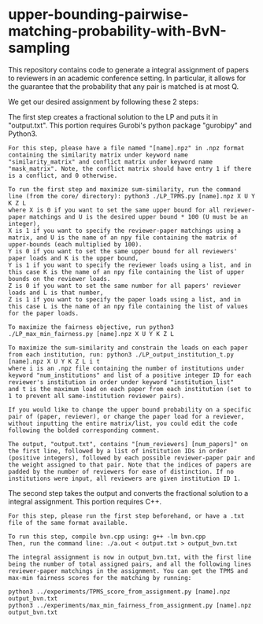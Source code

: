 # upper-bounding-pairwise-matching-probability-with-BvN-sampling
This repository contains code to generate a integral assignment of papers to reviewers in an academic conference setting. In particular, it allows for the guarantee that the probability that any pair is matched is at most Q. 

We get our desired assignment by following these 2 steps:

The first step creates a fractional solution to the LP and puts it in "output.txt". This portion requires 
	Gurobi's python package "gurobipy" and Python3.

	For this step, please have a file named "[name].npz" in .npz format containing the similarity matrix under keyword name "similarity_matrix" and conflict matrix under keyword name "mask_matrix". Note, the conflict matrix should have entry 1 if there is a conflict, and 0 otherwise.

	To run the first step and maximize sum-similarity, run the command line (from the core/ directory): python3 ./LP_TPMS.py [name].npz X U Y K Z L
	where X is 0 if you want to set the same upper bound for all reviewer-paper matchings and U is the desired upper bound * 100 (U must be an integer),
	X is 1 if you want to specify the reviewer-paper matchings using a matrix, and U is the name of an npy file containing the matrix of upper-bounds (each multiplied by 100).
	Y is 0 if you want to set the same upper bound for all reviewers' paper loads and K is the upper bound,
	Y is 1 if you want to specify the reviewer loads using a list, and in this case K is the name of an npy file containing the list of upper bounds on the reviewer loads.
	Z is 0 if you want to set the same number for all papers' reviewer loads and L is that number,
	Z is 1 if you want to specify the paper loads using a list, and in this case L is the name of an npy file containing the list of values for the paper loads.

	To maximize the fairness objective, run python3 ./LP_max_min_fairness.py [name].npz X U Y K Z L

	To maximize the sum-similarity and constrain the loads on each paper from each institution, run: python3 ./LP_output_institution_t.py [name].npz X U Y K Z L i t
	where i is an .npz file containing the number of institutions under keyword "num_institutions" and list of a positive integer ID for each reviewer's institution in order under keyword "institution_list"
	and t is the maximum load on each paper from each institution (set to 1 to prevent all same-institution reviewer pairs).

	If you would like to change the upper bound probability on a specific pair of (paper, reviewer), or change the paper load for a reviewer, without inputting the entire matrix/list, you could edit the code following the bolded corresponding comment.

	The output, "output.txt", contains "[num_reviewers] [num_papers]" on the first line, followed by a list of institution IDs in order (positive integers), followed by each possible reviewer-paper pair and the weight assigned to that pair. Note that the indices of papers are padded by the number of reviewers for ease of distinction. If no institutions were input, all reviewers are given institution ID 1.

The second step takes the output and converts the fractional solution to a integral assignment. This 
	portion requires C++.

	For this step, please run the first step beforehand, or have a .txt file of the same format available.

	To run this step, compile bvn.cpp using: g++ -lm bvn.cpp
	Then, run the command line: ./a.out < output.txt > output_bvn.txt

	The integral assignment is now in output_bvn.txt, with the first line being the number of total assigned pairs, and all the following lines reviewer-paper matchings in the assignment. You can get the TPMS and max-min fairness scores for the matching by running:
	
	python3 ../experiments/TPMS_score_from_assignment.py [name].npz output_bvn.txt
	python3 ../experiments/max_min_fairness_from_assignment.py [name].npz output_bvn.txt

